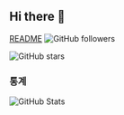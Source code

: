 ## Hi there 👋

<!--
**wnstjdqkr/wnstjdqkr** is a ✨ _special_ ✨ repository because its `README.md` (this file) appears on your GitHub profile.

Here are some ideas to get you started:

- 🔭 I’m currently working on ...
- 🌱 I’m currently learning ...
- 👯 I’m looking to collaborate on ...
- 🤔 I’m looking for help with ...
- 💬 Ask me about ...
- 📫 How to reach me: ...
- 😄 Pronouns: ...
- ⚡ Fun fact: ...
--> 
[README](https://github.com/wnstjdqkr/2025_PHwal)
![GitHub followers](https://img.shields.io/github/followers/wnstjdqkr?style=social)

![GitHub stars](https://img.shields.io/github/stars/wnstjdqkr?style=social)

### 통계
![GitHub Stats](https://github-readme-stats.vercel.app/api?username=wnstjdqkr&show_icons=true&theme=radical)






